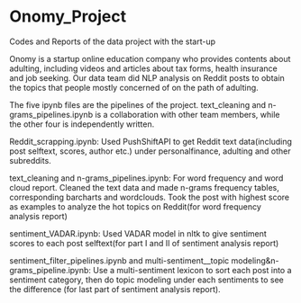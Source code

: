 # Onomy_Project
Codes and Reports of the data project with the start-up 

Onomy is a startup online education company who provides contents about adulting, including videos and articles about tax forms, health insurance and job seeking. Our data team did NLP analysis on Reddit posts to obtain the topics that people mostly concerned of on the path of adulting. 

The five ipynb files are the pipelines of the project. text_cleaning and n-grams_pipelines.ipynb is a collaboration with other team members, while the other four is independently written. 

Reddit_scrapping.ipynb: 
Used PushShiftAPI to get Reddit text data(including post selftext, scores, author etc.) under personalfinance, adulting and other subreddits.

text_cleaning and n-grams_pipelines.ipynb: 
For word frequency and word cloud report. Cleaned the text data and made n-grams frequency tables, corresponding barcharts and wordclouds. Took the post with highest score as examples to analyze the hot topics on Reddit(for word frequency analysis report) 

sentiment_VADAR.ipynb: 
Used VADAR model in nltk to give sentiment scores to each post selftext(for part I and II of sentiment analysis report)

sentiment_filter_pipelines.ipynb and multi-sentiment__topic modeling&n-grams_pipeline.ipynb:
Use a multi-sentiment lexicon to sort each post into a sentiment category, then do topic modeling under each sentiments to see the difference (for last part of sentiment analysis report).
